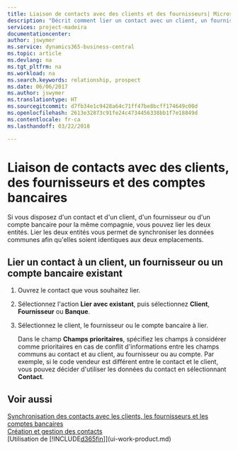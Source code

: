```yaml
---
title: Liaison de contacts avec des clients et des fournisseurs| Microsoft Docs
description: "Décrit comment lier un contact avec un client, un fournisseur ou un compte bancaire de la même compagnie, afin de pouvoir synchroniser les données communes."
services: project-madeira
documentationcenter: 
author: jswymer
ms.service: dynamics365-business-central
ms.topic: article
ms.devlang: na
ms.tgt_pltfrm: na
ms.workload: na
ms.search.keywords: relationship, prospect
ms.date: 06/06/2017
ms.author: jswymer
ms.translationtype: HT
ms.sourcegitcommit: d7fb34e1c9428a64c71ff47be8bcff174649c00d
ms.openlocfilehash: 2613e32873c91fe24c4734456338bb1f7e18849d
ms.contentlocale: fr-ca
ms.lasthandoff: 03/22/2018

---
```

# <a name="link-contacts-with-customers-vendors-and-bank-accounts"></a>Liaison de contacts avec des clients, des fournisseurs et des comptes bancaires
Si vous disposez d'un contact et d'un client, d'un fournisseur ou d'un compte bancaire pour la même compagnie, vous pouvez lier les deux entités. Lier les deux entités vous permet de synchroniser les données communes afin qu'elles soient identiques aux deux emplacements.

## <a name="link-a-contact-to-an-existing-customer-vendor-or-bank-account"></a>Lier un contact à un client, un fournisseur ou un compte bancaire existant
1. Ouvrez le contact que vous souhaitez lier.
2. Sélectionnez l'action **Lier avec existant**, puis sélectionnez **Client**, **Fournisseur** ou **Banque**.
3. Sélectionnez le client, le fournisseur ou le compte bancaire à lier.

   Dans le champ **Champs prioritaires**, spécifiez les champs à considérer comme prioritaires en cas de conflit d'informations entre les champs communs au contact et au client, au fournisseur ou au compte. Par exemple, si le code vendeur est différent entre le contact et le client, vous pouvez décider d'utiliser les données du contact en sélectionnant **Contact**.

## <a name="see-also"></a>Voir aussi
[Synchronisation des contacts avec les clients, les fournisseurs et les comptes bancaires](marketing-synchronize-contacts-customers-vendors-bank-accounts.md)  
[Création et gestion des contacts](marketing-contacts.md)  
[Utilisation de [!INCLUDE[d365fin](includes/d365fin_md.md)]](ui-work-product.md)  

